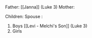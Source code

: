 Father: [[Janna]] (Luke 3)
Mother: 

Children:
Spouse : 
1) Boys
	[[Levi - Melchi's Son]] (Luke 3)
2) Girls
	